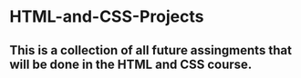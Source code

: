 # HTML-and-CSS-Projects
## This is a collection of all future assingments that will be done in the HTML and CSS course.
